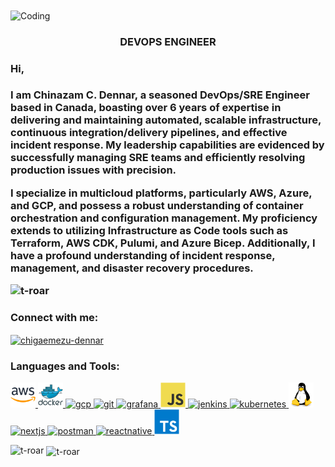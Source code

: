 <img align="center" alt="Coding" width="400" src="https://www.globalsign.com/application/files/8716/8451/0374/Devsecops_GIF.gif">
<h3 align="center">DEVOPS ENGINEER
 <h3 align="left"> Hi, 
<h3 align="left">
I am Chinazam C. Dennar, a seasoned DevOps/SRE Engineer based in Canada, boasting over 6 years of expertise in delivering and maintaining automated, scalable infrastructure, continuous integration/delivery pipelines, and effective incident response. My leadership capabilities are evidenced by successfully managing SRE teams and efficiently resolving production issues with precision.

I specialize in multicloud platforms, particularly AWS, Azure, and GCP, and possess a robust understanding of container orchestration and configuration management. My proficiency extends to utilizing Infrastructure as Code tools such as Terraform, AWS CDK, Pulumi, and Azure Bicep. Additionally, I have a profound understanding of incident response, management, and disaster recovery procedures.



<p align="left"> <img src="https://komarev.com/ghpvc/?username=t-roar&label=Profile%20views&color=0e75b6&style=flat" alt="t-roar" /> </p>

<h3 align="left">Connect with me:</h3>
<p align="left">
<a href="https://linkedin.com/in/chigaemezu-dennar" target="blank"><img align="center" src="https://raw.githubusercontent.com/rahuldkjain/github-profile-readme-generator/master/src/images/icons/Social/linked-in-alt.svg" alt="chigaemezu-dennar" height="30" width="40" /></a>
</p>

<h3 align="left">Languages and Tools:</h3>
<p align="left"> <a href="https://aws.amazon.com" target="_blank" rel="noreferrer"> <img src="https://raw.githubusercontent.com/devicons/devicon/master/icons/amazonwebservices/amazonwebservices-original-wordmark.svg" alt="aws" width="40" height="40"/> </a> <a href="https://www.docker.com/" target="_blank" rel="noreferrer"> <img src="https://raw.githubusercontent.com/devicons/devicon/master/icons/docker/docker-original-wordmark.svg" alt="docker" width="40" height="40"/> </a> <a href="https://cloud.google.com" target="_blank" rel="noreferrer"> <img src="https://www.vectorlogo.zone/logos/google_cloud/google_cloud-icon.svg" alt="gcp" width="40" height="40"/> </a> <a href="https://git-scm.com/" target="_blank" rel="noreferrer"> <img src="https://www.vectorlogo.zone/logos/git-scm/git-scm-icon.svg" alt="git" width="40" height="40"/> </a> <a href="https://grafana.com" target="_blank" rel="noreferrer"> <img src="https://www.vectorlogo.zone/logos/grafana/grafana-icon.svg" alt="grafana" width="40" height="40"/> </a> <a href="https://developer.mozilla.org/en-US/docs/Web/JavaScript" target="_blank" rel="noreferrer"> <img src="https://raw.githubusercontent.com/devicons/devicon/master/icons/javascript/javascript-original.svg" alt="javascript" width="40" height="40"/> </a> <a href="https://www.jenkins.io" target="_blank" rel="noreferrer"> <img src="https://www.vectorlogo.zone/logos/jenkins/jenkins-icon.svg" alt="jenkins" width="40" height="40"/> </a> <a href="https://kubernetes.io" target="_blank" rel="noreferrer"> <img src="https://www.vectorlogo.zone/logos/kubernetes/kubernetes-icon.svg" alt="kubernetes" width="40" height="40"/> </a> <a href="https://www.linux.org/" target="_blank" rel="noreferrer"> <img src="https://raw.githubusercontent.com/devicons/devicon/master/icons/linux/linux-original.svg" alt="linux" width="40" height="40"/> </a> <a href="https://nextjs.org/" target="_blank" rel="noreferrer"> <img src="https://cdn.worldvectorlogo.com/logos/nextjs-2.svg" alt="nextjs" width="40" height="40"/> </a> <a href="https://postman.com" target="_blank" rel="noreferrer"> <img src="https://www.vectorlogo.zone/logos/getpostman/getpostman-icon.svg" alt="postman" width="40" height="40"/> </a> <a href="https://reactnative.dev/" target="_blank" rel="noreferrer"> <img src="https://reactnative.dev/img/header_logo.svg" alt="reactnative" width="40" height="40"/> </a> <a href="https://www.typescriptlang.org/" target="_blank" rel="noreferrer"> <img src="https://raw.githubusercontent.com/devicons/devicon/master/icons/typescript/typescript-original.svg" alt="typescript" width="40" height="40"/> </a> </p>

<p><img align="left" src="https://github-readme-stats.vercel.app/api/top-langs?username=t-roar&show_icons=true&locale=en&layout=compact" alt="t-roar" /></p>

<p>&nbsp;<img align="center" src="https://github-readme-stats.vercel.app/api?username=t-roar&show_icons=true&locale=en" alt="t-roar" /></p>

